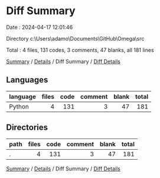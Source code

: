 # Diff Summary

Date : 2024-04-17 12:01:46

Directory c:\\Users\\adamo\\Documents\\GitHub\\Omega\\src

Total : 4 files,  131 codes, 3 comments, 47 blanks, all 181 lines

[Summary](results.md) / [Details](details.md) / Diff Summary / [Diff Details](diff-details.md)

## Languages
| language | files | code | comment | blank | total |
| :--- | ---: | ---: | ---: | ---: | ---: |
| Python | 4 | 131 | 3 | 47 | 181 |

## Directories
| path | files | code | comment | blank | total |
| :--- | ---: | ---: | ---: | ---: | ---: |
| . | 4 | 131 | 3 | 47 | 181 |

[Summary](results.md) / [Details](details.md) / Diff Summary / [Diff Details](diff-details.md)